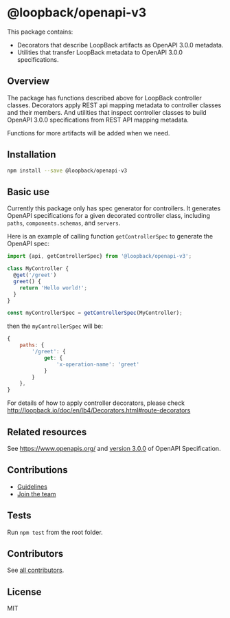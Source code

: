 # @loopback/openapi-v3

This package contains:

- Decorators that describe LoopBack artifacts as OpenAPI 3.0.0 metadata.
- Utilities that transfer LoopBack metadata to OpenAPI 3.0.0 specifications.

## Overview

The package has functions described above for LoopBack controller classes.
Decorators apply REST api mapping metadata to controller classes and their
members. And utilities that inspect controller classes to build OpenAPI 3.0.0
specifications from REST API mapping metadata.

Functions for more artifacts will be added when we need.

## Installation

```sh
npm install --save @loopback/openapi-v3
```

## Basic use

Currently this package only has spec generator for controllers. It generates
OpenAPI specifications for a given decorated controller class, including
`paths`, `components.schemas`, and `servers`.

Here is an example of calling function `getControllerSpec` to generate the
OpenAPI spec:

```js
import {api, getControllerSpec} from '@loopback/openapi-v3';

class MyController {
  @get('/greet')
  greet() {
    return 'Hello world!';
  }
}

const myControllerSpec = getControllerSpec(MyController);
```

then the `myControllerSpec` will be:

```js
{
    paths: {
        '/greet': {
            get: {
                'x-operation-name': 'greet'
            }
        }
    },
}
```

For details of how to apply controller decorators, please check
<http://loopback.io/doc/en/lb4/Decorators.html#route-decorators>

## Related resources

See <https://www.openapis.org/> and
[version 3.0.0](https://github.com/OAI/OpenAPI-Specification/blob/master/versions/3.0.0.md)
of OpenAPI Specification.

## Contributions

- [Guidelines](https://github.com/strongloop/loopback-next/blob/master/docs/CONTRIBUTING.md)
- [Join the team](https://github.com/strongloop/loopback-next/issues/110)

## Tests

Run `npm test` from the root folder.

## Contributors

See
[all contributors](https://github.com/strongloop/loopback-next/graphs/contributors).

## License

MIT
